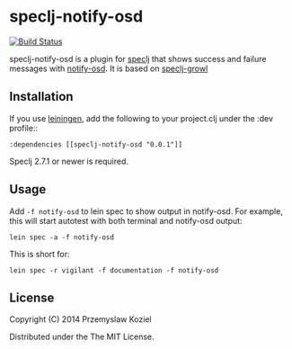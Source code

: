 # speclj-notify-osd

[![Build Status](https://travis-ci.org/randspy/speclj-notify-osd.svg?branch=master)](http://travis-ci.org/randspy/speclj-notify-osd)

speclj-notify-osd is a plugin for [speclj](http://speclj.com/) that shows success and failure messages with [notify-osd](https://wiki.ubuntu.com/NotifyOSD).
It is based on [speclj-growl](https://github.com/pgr0ss/speclj-growl)

## Installation

If you use [leiningen](https://github.com/technomancy/leiningen), add the following to your project.clj under the :dev profile::

    :dependencies [[speclj-notify-osd "0.0.1"]]

Speclj 2.7.1 or newer is required.

## Usage

Add `-f notify-osd` to lein spec to show output in notify-osd. For example, this will start autotest with both terminal and notify-osd output:

    lein spec -a -f notify-osd

This is short for:

    lein spec -r vigilant -f documentation -f notify-osd

## License

Copyright (C) 2014 Przemyslaw Koziel

Distributed under the The MIT License.
